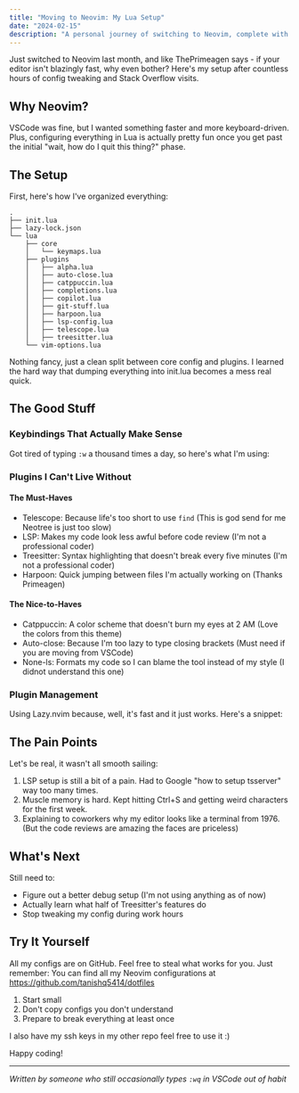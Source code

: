 ```yaml
---
title: "Moving to Neovim: My Lua Setup"
date: "2024-02-15"
description: "A personal journey of switching to Neovim, complete with configuration details, essential plugins, and lessons learned along the way."
---
```


Just switched to Neovim last month, and like ThePrimeagen says - if your editor isn't blazingly fast, why even bother? Here's my setup after countless hours of config tweaking and Stack Overflow visits.

## Why Neovim?

VSCode was fine, but I wanted something faster and more keyboard-driven. Plus, configuring everything in Lua is actually pretty fun once you get past the initial "wait, how do I quit this thing?" phase.

## The Setup

First, here's how I've organized everything:

```
.
├── init.lua
├── lazy-lock.json
└── lua
    ├── core
    │   └── keymaps.lua
    ├── plugins
    │   ├── alpha.lua
    │   ├── auto-close.lua
    │   ├── catppuccin.lua
    │   ├── completions.lua
    │   ├── copilot.lua
    │   ├── git-stuff.lua
    │   ├── harpoon.lua
    │   ├── lsp-config.lua
    │   ├── telescope.lua
    │   ├── treesitter.lua
    └── vim-options.lua
```

Nothing fancy, just a clean split between core config and plugins. I learned the hard way that dumping everything into init.lua becomes a mess real quick.

## The Good Stuff

### Keybindings That Actually Make Sense

Got tired of typing `:w` a thousand times a day, so here's what I'm using:


### Plugins I Can't Live Without

#### The Must-Haves
- Telescope: Because life's too short to use `find` (This is god send for me Neotree is just too slow)
- LSP: Makes my code look less awful before code review (I'm not a professional coder)
- Treesitter: Syntax highlighting that doesn't break every five minutes (I'm not a professional coder)
- Harpoon: Quick jumping between files I'm actually working on (Thanks Primeagen)

#### The Nice-to-Haves
- Catppuccin: A color scheme that doesn't burn my eyes at 2 AM (Love the colors from this theme)
- Auto-close: Because I'm too lazy to type closing brackets (Must need if you are moving from VSCode)
- None-ls: Formats my code so I can blame the tool instead of my style (I didnot understand this one)

### Plugin Management

Using Lazy.nvim because, well, it's fast and it just works. Here's a snippet:

## The Pain Points

Let's be real, it wasn't all smooth sailing:

1. LSP setup is still a bit of a pain. Had to Google "how to setup tsserver" way too many times. 
2. Muscle memory is hard. Kept hitting Ctrl+S and getting weird characters for the first week. 
3. Explaining to coworkers why my editor looks like a terminal from 1976. (But the code reviews are amazing the faces are priceless)

## What's Next

Still need to:
- Figure out a better debug setup (I'm not using anything as of now)
- Actually learn what half of Treesitter's features do 
- Stop tweaking my config during work hours 

## Try It Yourself

All my configs are on GitHub. Feel free to steal what works for you. Just remember:
You can find all my Neovim configurations at https://github.com/tanishq5414/dotfiles


1. Start small
2. Don't copy configs you don't understand
3. Prepare to break everything at least once

I also have my ssh keys in my other repo feel free to use it :)

Happy coding! 

---
*Written by someone who still occasionally types `:wq` in VSCode out of habit*

